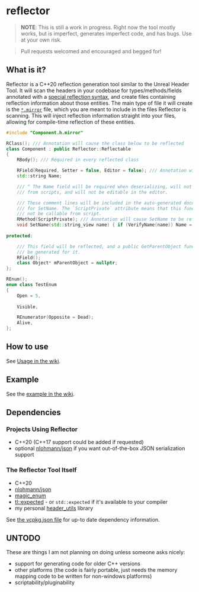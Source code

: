 # reflector

> **NOTE**: This is still a work in progress. Right now the tool mostly works, but is imperfect, 
generates imperfect code, and has bugs. Use at your own risk.

> Pull requests welcomed and encouraged and begged for!

## What is it?

Reflector is a C++20 reflection generation tool similar to the Unreal Header Tool. It will scan the headers in your codebase for types/methods/fields annotated with a [special reflection syntax](https://github.com/ghassanpl/reflector/wiki/Annotations), and create files containing reflection information about those entities. The main type of file it will create is the [`*.mirror`](https://github.com/ghassanpl/reflector/wiki/Artifacts#mirror) file, which you are meant to include in the files Reflector is scanning. This will inject reflection information straight into your files, allowing for compile-time reflection of these entities.

```c++
#include "Component.h.mirror"

RClass(); /// Annotation will cause the class below to be reflected
class Component : public Reflector::Reflectable
{
	RBody(); /// Required in every reflected class

	RField(Required, Setter = false, Editor = false); /// Annotation will cause Name to be reflected
	std::string Name; 

	/// ^ The Name field will be required when deserializing, will not be settable
	/// from scripts, and will not be editable in the editor.

	/// These comment lines will be included in the auto-generated documentation
	/// for SetName. The `ScriptPrivate` attribute means that this function will
	/// not be callable from script. 
	RMethod(ScriptPrivate); /// Annotation will cause SetName to be reflected
	void SetName(std::string_view name) { if (VerifyName(name)) Name = name; }
	
protected:

	/// This field will be reflected, and a public GetParentObject function will 
	/// be generated for it.
	RField();
	class Object* mParentObject = nullptr;
};

REnum();
enum class TestEnum
{
	Open = 5,
	
	Visible,

	REnumerator(Opposite = Dead);
	Alive,
};
```

## How to use

See [Usage in the wiki](https://github.com/ghassanpl/reflector/wiki/Usage).

## Example

See the [example in the wiki](https://github.com/ghassanpl/reflector/wiki/Example).

## Dependencies

### Projects Using Reflector
* C+\+20 (C++17 support could be added if requested)
* optional [nlohmann/json](https://github.com/nlohmann/json) if you want out-of-the-box JSON serialization support

### The Reflector Tool Itself

* C++20
* [nlohmann/json](https://github.com/nlohmann/json)
* [magic_enum](https://github.com/Neargye/magic_enum)
* [tl::expected](https://github.com/TartanLlama/expected) - or `std::expected` if it's available to your compiler
* my personal [header_utils](https://github.com/ghassanpl/header_utils) library

See [the vcpkg.json file](https://github.com/ghassanpl/reflector/blob/master/vcpkg.json) for up-to date dependency information.

## UNTODO

These are things I am not planning on doing unless someone asks nicely:

* support for generating code for older C++ versions
* other platforms (the code is fairly portable, just needs the memory mapping code to be written for non-windows platforms)
* scriptability/pluginability

